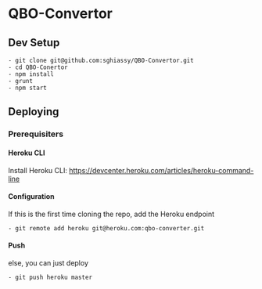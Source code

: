 # QBO-Convertor

## Dev Setup

    - git clone git@github.com:sghiassy/QBO-Convertor.git
    - cd QBO-Conertor
    - npm install
    - grunt
    - npm start

## Deploying

### Prerequisiters

#### Heroku CLI

Install Heroku CLI: https://devcenter.heroku.com/articles/heroku-command-line

#### Configuration

If this is the first time cloning the repo, add the Heroku endpoint

    - git remote add heroku git@heroku.com:qbo-converter.git

#### Push

else, you can just deploy

    - git push heroku master
